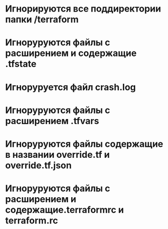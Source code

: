 # Игнорируются все поддиректории папки /terraform
# Игноруруются файлы с расширением и содержащие .tfstate
# Игноруруется файл crash.log
# Игноруруются файлы с расширением .tfvars
# Игноруруются файлы содержащие в названии override.tf и override.tf.json
# Игноруруются файлы с расширением и содержащие.terraformrc и terraform.rc
